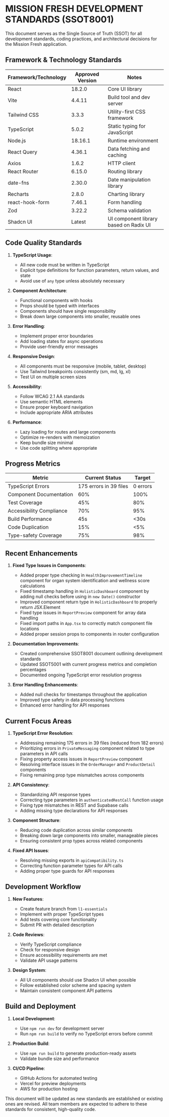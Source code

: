# MISSION FRESH DEVELOPMENT STANDARDS (SSOT8001)

This document serves as the Single Source of Truth (SSOT) for all development standards, coding practices, and architectural decisions for the Mission Fresh application.

## Framework & Technology Standards

| Framework/Technology | Approved Version | Notes |
|---------------------|------------------|-------|
| React | 18.2.0 | Core UI library |
| Vite | 4.4.11 | Build tool and dev server |
| Tailwind CSS | 3.3.3 | Utility-first CSS framework |
| TypeScript | 5.0.2 | Static typing for JavaScript |
| Node.js | 18.16.1 | Runtime environment |
| React Query | 4.36.1 | Data fetching and caching |
| Axios | 1.6.2 | HTTP client |
| React Router | 6.15.0 | Routing library |
| date-fns | 2.30.0 | Date manipulation library |
| Recharts | 2.8.0 | Charting library |
| react-hook-form | 7.46.1 | Form handling |
| Zod | 3.22.2 | Schema validation |
| Shadcn UI | Latest | UI component library based on Radix UI |

## Code Quality Standards

1. **TypeScript Usage**: 
   - All new code must be written in TypeScript
   - Explicit type definitions for function parameters, return values, and state
   - Avoid use of `any` type unless absolutely necessary

2. **Component Architecture**:
   - Functional components with hooks
   - Props should be typed with interfaces
   - Components should have single responsibility
   - Break down large components into smaller, reusable ones

3. **Error Handling**:
   - Implement proper error boundaries
   - Add loading states for async operations
   - Provide user-friendly error messages

4. **Responsive Design**:
   - All components must be responsive (mobile, tablet, desktop)
   - Use Tailwind breakpoints consistently (sm, md, lg, xl)
   - Test UI on multiple screen sizes

5. **Accessibility**:
   - Follow WCAG 2.1 AA standards
   - Use semantic HTML elements
   - Ensure proper keyboard navigation
   - Include appropriate ARIA attributes

6. **Performance**:
   - Lazy loading for routes and large components
   - Optimize re-renders with memoization
   - Keep bundle size minimal
   - Use code splitting where appropriate

## Progress Metrics

| Metric | Current Status | Target |
|--------|----------------|--------|
| TypeScript Errors | 175 errors in 39 files | 0 errors |
| Component Documentation | 60% | 100% |
| Test Coverage | 45% | 80% |
| Accessibility Compliance | 70% | 95% |
| Build Performance | 45s | <30s |
| Code Duplication | 15% | <5% |
| Type-safety Coverage | 75% | 98% |

## Recent Enhancements

1. **Fixed Type Issues in Components**:
   - Added proper type checking in `HealthImprovementTimeline` component for organ system identification and wellness score calculations
   - Fixed timestamp handling in `HolisticDashboard` component by adding null checks before using in `new Date()` constructor
   - Improved component return type in `HolisticDashboard` to properly return JSX.Element
   - Fixed type issues in `ReportPreview` component for array data handling
   - Fixed import paths in `App.tsx` to correctly match component file locations
   - Added proper session props to components in router configuration

2. **Documentation Improvements**:
   - Created comprehensive SSOT8001 document outlining development standards
   - Updated SSOT5001 with current progress metrics and completion percentages
   - Documented ongoing TypeScript error resolution progress

3. **Error Handling Enhancements**:
   - Added null checks for timestamps throughout the application
   - Improved type safety in data processing functions
   - Enhanced error handling for API responses

## Current Focus Areas

1. **TypeScript Error Resolution**:
   - Addressing remaining 175 errors in 39 files (reduced from 182 errors)
   - Prioritizing errors in `PrivateMessaging` component related to type parameters in API calls
   - Fixing property access issues in `ReportPreview` component
   - Resolving interface issues in the `OrderManager` and `ProductDetail` components
   - Fixing remaining prop type mismatches across components

2. **API Consistency**:
   - Standardizing API response types
   - Correcting type parameters in `authenticatedRestCall` function usage
   - Fixing type mismatches in REST and Supabase calls
   - Adding missing type declarations for API responses

3. **Component Structure**:
   - Reducing code duplication across similar components
   - Breaking down large components into smaller, manageable pieces
   - Ensuring consistent prop types across related components

4. **Fixed API Issues**:
   - Resolving missing exports in `apiCompatibility.ts`
   - Correcting function parameter types for API calls
   - Adding proper type guards for API responses

## Development Workflow

1. **New Features**:
   - Create feature branch from `l1-essentials`
   - Implement with proper TypeScript types
   - Add tests covering core functionality
   - Submit PR with detailed description

2. **Code Reviews**:
   - Verify TypeScript compliance
   - Check for responsive design
   - Ensure accessibility requirements are met
   - Validate API usage patterns

3. **Design System**:
   - All UI components should use Shadcn UI when possible
   - Follow established color scheme and spacing system
   - Maintain consistent component API patterns

## Build and Deployment

1. **Local Development**:
   - Use `npm run dev` for development server
   - Run `npm run build` to verify no TypeScript errors before commit

2. **Production Build**:
   - Use `npm run build` to generate production-ready assets
   - Validate bundle size and performance

3. **CI/CD Pipeline**:
   - GitHub Actions for automated testing
   - Vercel for preview deployments
   - AWS for production hosting

This document will be updated as new standards are established or existing ones are revised. All team members are expected to adhere to these standards for consistent, high-quality code. 
